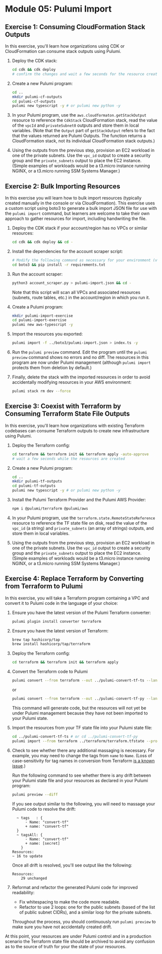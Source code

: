 # Module 05: Pulumi Import

## Exercise 1: Consuming CloudFormation Stack Outputs

In this exercise, you'll learn how organizations using CDK or CloudFormation can consume stack outputs using Pulumi.

1. Deploy the CDK stack:

    ```bash
    cd cdk && cdk deploy
    # confirm the changes and wait a few seconds for the resource creation
    ```

1. Create a new Pulumi program:

    ```bash
    cd ..
    mkdir pulumi-cf-outputs
    cd pulumi-cf-outputs
    pulumi new typescript -y # or pulumi new python -y
    ```

1. In your Pulumi program, use the `aws.cloudformaton.getStackOutput` resource to reference the `CdkStack` CloudFormation stack, read the value of the `vpcId` and `privateSubnet0` outputs and store them in local variables. (Note that the `Output` part of `getStackOutput` refers to the fact that the values returned are Pulumi Outputs. The function returns a CloudFormation stack, not its individual CloudFormation stack outputs.)
1. Using the outputs from the previous step, provision an EC2 workload in one of the private subnets. Use the `vpc_id` output to create a security group and the `private_subnets` output to place the EC2 instance. (Simple examples of workloads would be a t3.micro instance running NGINX, or a t3.micro running SSM Systems Manager.)

## Exercise 2: Bulk Importing Resources

In this exercise you will learn how to bulk import resources (typically created manually in the console or via CloudFormation). This exercise uses a custom script using boto3 to generate a bulk import JSON file for use with the `pulumi import` command, but learners are welcome to take their own approach to gather resources for import, including handwriting the file.

1. Deploy the CDK stack if your account/region has no VPCs or similar resources:

    ```bash
    cd cdk && cdk deploy && cd -
    ```

1. Install the dependencies for the account scraper script:

    ```bash
    # Modify the following command as necessary for your environment (venv, poetry, etc):
    cd boto3 && pip install -r requirements.txt
    ```

1. Run the account scraper:

    ```bash
    python3 account_scraper.py > pulumi-import.json && cd -
    ```

    Note that this script will scan all VPCs and associated resources (subnets, route tables, etc.) in the account/region in which you run it.

1. Create a Pulumi program:

    ```bash
    mkdir pulumi-import-exercise
    cd pulumi-import-exercise
    pulumi new aws-typescript -y
    ```

1. Import the resources you exported:

    ```bash
    pulumi import -f ../boto3/pulumi-import.json > index.ts -y
    ```

1. Run the `pulumi preview` command. Edit the program until the `pulumi preview` command shows no errors and no diff. The resources in this program are now under Pulumi management (although `pulumi import` protects them from deletion by default.)

1. Finally, delete the stack with the imported resources in order to avoid accidentally modifying resources in your AWS environment:

    ```bash
    pulumi stack rm dev --force
    ```

## Exercise 3: Coexist with Terraform by Consuming Terraform State File Outputs

In this exercise, you'll learn how organizations with existing Terraform codebases can consume Terraform outputs to create new infrastructure using Pulumi.

1. Deploy the Terraform config:

    ```bash
    cd terraform && terraform init && terraform apply -auto-approve
    # wait a few seconds while the resources are created
    ```

1. Create a new Pulumi program:

    ```bash
    cd ..
    mkdir pulumi-tf-outputs
    cd pulumi-tf-outputs
    pulumi new typescript -y # or pulumi new python -y
    ```

1. Install the Pulumi Terraform Provider and the Pulumi AWS Provider:

    ```bash
    npm i @pulumi/terraform @pulumi/aws
    ```

1. In your Pulumi program, use the `terraform.state.RemoteStateReference` resource to reference the TF state file on disk, read the value of the `vpc_id` (a string) and `private_subnets` (an array of strings) outputs, and store them in local variables.

1. Using the outputs from the previous step, provision an EC2 workload in one of the private subnets. Use the `vpc_id` output to create a security group and the `private_subnets` output to place the EC2 instance. (Simple examples of workloads would be a t3.micro instance running NGINX, or a t3.micro running SSM Systems Manager.)

## Exercise 4: Replace Terraform by Converting from Terraform to Pulumi

In this exercise, you will take a Terraform program containing a VPC and convert it to Pulumi code in the language of your choice:

1. Ensure you have the latest version of the Pulumi Terraform converter:

    ```bash
    pulumi plugin install converter terraform
    ```

1. Ensure you have the latest version of Terraform:

    ```bash
    brew tap hashicorp/tap
    brew install hashicorp/tap/terraform
    ```

1. Deploy the Terraform config:

    ```bash
    cd terraform && terraform init && terraform apply
    ```

1. Convert the Terraform code to Pulumi

    ```bash
    pulumi convert --from terraform --out ../pulumi-convert-tf-ts --language typescript
    ```

    or

    ```bash
    pulumi convert --from terraform --out ../pulumi-convert-tf-py --language python
    ```

    This command will generate code, but the resources will not yet be under Pulumi management because they have not been imported to your Pulumi state.

1. Import the resources from your TF state file into your Pulumi state file:

    ```bash
    cd ../pulumi-convert-tf-ts # or cd ../pulumi-convert-tf-py
    pulumi import --from terraform ../terraform/terraform.tfstate --protect=false --generate-code=false
    ```

1. Check to see whether there any additional massaging is necessary. For example, you may need to change the tags from `name` to `Name`. (Loss of case-sensitivity for tag names in conversion from Terraform [is a known issue](https://github.com/pulumi/pulumi-converter-terraform/issues/100).)

    Run the following command to see whether there is any drift between your Pulumi state file and your resources as declared in your Pulumi program:

    ```bash
    pulumi preview --diff
    ```

    If you see output similar to the following, you will need to massage your Pulumi code to resolve the drift:

    ```text
      ~ tags   : {
          - Name: "convert-tf"
          + name: "convert-tf"
      }
      ~ tagsAll: {
          - Name: "convert-tf"
          + name: [secret]
        }
    Resources:
    ~ 16 to update
    ```

    Once all drift is resolved, you'll see output like the following:

    ```text
    Resources:
        29 unchanged
    ```

1. Reformat and refactor the generated Pulumi code for improved readability:

    - Fix whitespacing to make the code more readable.
    - Refactor to use 2 loops: one for the public subnets (based of the list of public subnet CIDRs), and a similar loop for the private subnets.

    Throughout the process, you should continuously run `pulumi preview` to make sure you have not accidentally created drift.

At this point, your resources are under Pulumi control and in a production scenario the Terraform state file should be archived to avoid any confusion as to the source of truth for your the state of your resources.

